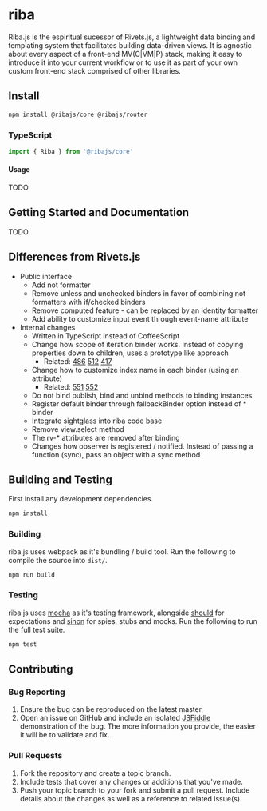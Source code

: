 # riba

Riba.js is the espiritual sucessor of Rivets.js, a lightweight data binding and templating system that facilitates building data-driven views. It is agnostic about every aspect of a front-end MV(C|VM|P) stack, making it easy to introduce it into your current workflow or to use it as part of your own custom front-end stack comprised of other libraries.

## Install

```bash
npm install @ribajs/core @ribajs/router
```

### TypeScript


```typescript
import { Riba } from '@ribajs/core'
```

#### Usage

TODO

## Getting Started and Documentation

TODO

## Differences from Rivets.js

* Public interface
  * Add not formatter
  * Remove unless and unchecked binders in favor of combining not formatters with if/checked binders
  * Remove computed feature - can be replaced by an identity formatter
  * Add ability to customize input event through event-name attribute
* Internal changes
  * Written in TypeScript instead of CoffeeScript
  * Change how scope of iteration binder works. Instead of copying properties down to children, uses a prototype like approach
    * Related: [486](https://github.com/mikeric/rivets/issues/486) [512](https://github.com/mikeric/rivets/issues/512) [417](https://github.com/mikeric/rivets/pull/417)
  * Change how to customize index name in each binder (using an attribute)
    * Related: [551](https://github.com/mikeric/rivets/issues/551) [552](https://github.com/mikeric/rivets/pull/552)
  * Do not bind publish, bind and unbind methods to binding instances
  * Register default binder through fallbackBinder option instead of * binder
  * Integrate sightglass into riba code base
  * Remove view.select method
  * The rv-* attributes are removed after binding
  * Changes how observer is registered / notified. Instead of passing a function (sync), pass an object with a sync method

## Building and Testing

First install any development dependencies.

```bash
npm install
```

### Building

riba.js uses webpack as it's bundling / build tool. Run the following to compile the source into `dist/`.

```bash
npm run build
```

### Testing

riba.js uses [mocha](http://visionmedia.github.io/mocha/) as it's testing framework, alongside [should](https://github.com/visionmedia/should.js/) for expectations and [sinon](http://sinonjs.org/) for spies, stubs and mocks. Run the following to run the full test suite.

```bash
npm test
```

## Contributing

### Bug Reporting

1. Ensure the bug can be reproduced on the latest master.
2. Open an issue on GitHub and include an isolated [JSFiddle](http://jsfiddle.net/) demonstration of the bug. The more information you provide, the easier it will be to validate and fix.

### Pull Requests

1. Fork the repository and create a topic branch.
2. Include tests that cover any changes or additions that you've made.
3. Push your topic branch to your fork and submit a pull request. Include details about the changes as well as a reference to related issue(s).

